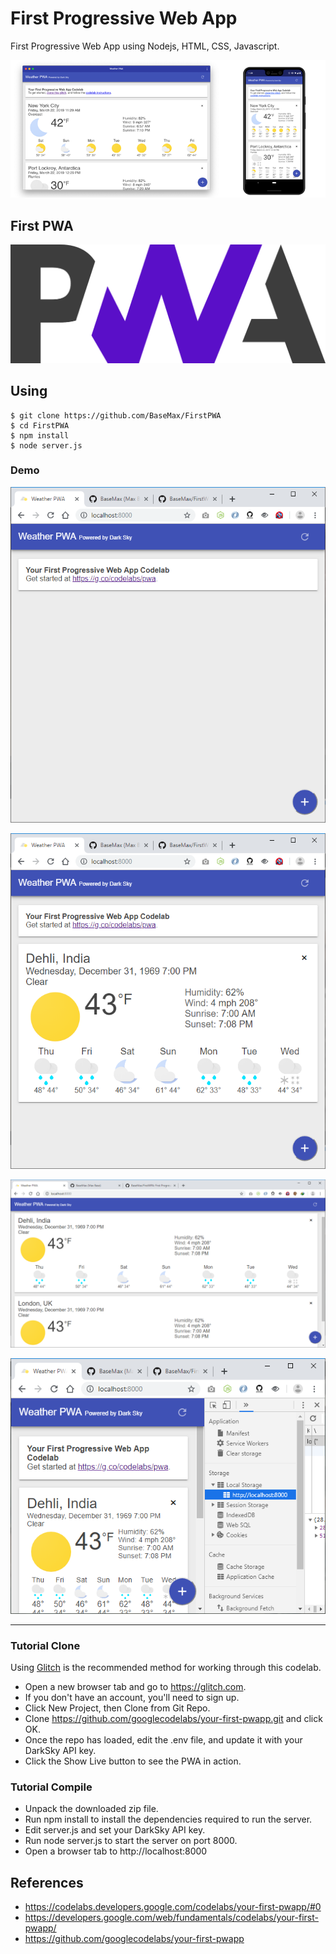 # First Progressive Web App

First Progressive Web App using Nodejs, HTML, CSS, Javascript.

![Progressive Web App](screenshot5.png)

## First PWA

![Progressive Web App](logo.png)

## Using

```
$ git clone https://github.com/BaseMax/FirstPWA
$ cd FirstPWA
$ npm install
$ node server.js
```

### Demo

![First Progressive Web App - Demo](screenshot1.png)

![First Progressive Web App - Demo](screenshot2.png)

![First Progressive Web App - Demo](screenshot3.png)

![First Progressive Web App - Demo](screenshot4.png)

-----------

### Tutorial Clone

Using [Glitch](https://glitch.com/) is the recommended method for working through this codelab.

- Open a new browser tab and go to https://glitch.com.
- If you don't have an account, you'll need to sign up.
- Click New Project, then Clone from Git Repo.
- Clone https://github.com/googlecodelabs/your-first-pwapp.git and click OK.
- Once the repo has loaded, edit the .env file, and update it with your DarkSky API key.
- Click the Show Live button to see the PWA in action.

### Tutorial Compile

- Unpack the downloaded zip file.
- Run npm install to install the dependencies required to run the server.
- Edit server.js and set your DarkSky API key.
- Run node server.js to start the server on port 8000.
- Open a browser tab to http://localhost:8000

## References

- https://codelabs.developers.google.com/codelabs/your-first-pwapp/#0
- https://developers.google.com/web/fundamentals/codelabs/your-first-pwapp/
- https://github.com/googlecodelabs/your-first-pwapp
